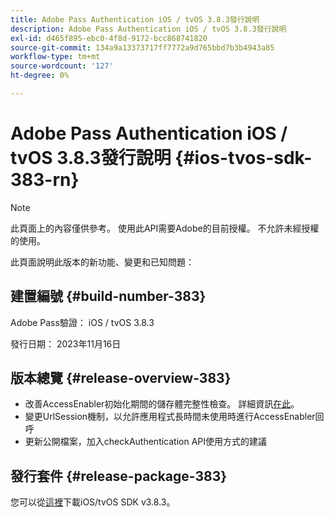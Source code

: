 ```yaml
---
title: Adobe Pass Authentication iOS / tvOS 3.8.3發行說明
description: Adobe Pass Authentication iOS / tvOS 3.8.3發行說明
exl-id: d465f895-ebc0-4f8d-9172-bcc868741820
source-git-commit: 134a9a13373717ff7772a9d765bbd7b3b4943a85
workflow-type: tm+mt
source-wordcount: '127'
ht-degree: 0%

---
```


# Adobe Pass Authentication iOS / tvOS 3.8.3發行說明 {#ios-tvos-sdk-383-rn}

>[!NOTE]
>
>此頁面上的內容僅供參考。 使用此API需要Adobe的目前授權。 不允許未經授權的使用。

此頁面說明此版本的新功能、變更和已知問題：

## 建置編號 {#build-number-383}

Adobe Pass驗證： iOS / tvOS 3.8.3

發行日期： 2023年11月16日

## 版本總覽 {#release-overview-383}

* 改善AccessEnabler初始化期間的儲存體完整性檢查。 詳細資訊[在此](/help/authentication/integration-guide-programmers/legacy/sdks/ios-tvos-sdk/iostvos-sdk-storage-integrity-checks.md)。
* 變更UrlSession機制，以允許應用程式長時間未使用時進行AccessEnabler回呼
* 更新公開檔案，加入checkAuthentication API使用方式的建議

## 發行套件 {#release-package-383}

您可以從[這裡](https://tve.zendesk.com/hc/en-us/articles/204963209-iOS-tvOS-Native-AccessEnabler-Library)下載iOS/tvOS SDK v3.8.3。
